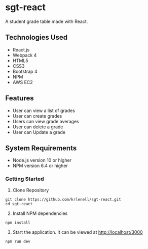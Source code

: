 sgt-react
=========
A student grade table made with React.

Technologies Used
--------

+ React.js
+ Webpack 4
+ HTML5
+ CSS3
+ Bootstrap 4
+ NPM
+ AWS EC2

Features
--------

+ User can view a list of grades
+ User can create grades
+ Users can view grade averages
+ User can delete a grade
+ User can Update a grade

System Requirements
--------

+ Node.js version 10 or higher
+ NPM version 6.4 or higher

### Getting Started

1. Clone Repository
 
```shell
git clone https://github.com/krlenell/sgt-react.git
cd sgt-react
```

2. Install NPM dependencies

```shell
npm install
```

3. Start the application. It can be viewed at [http://localhost/3000](http://localhost:3000/)

```shell
npm run dev
```

